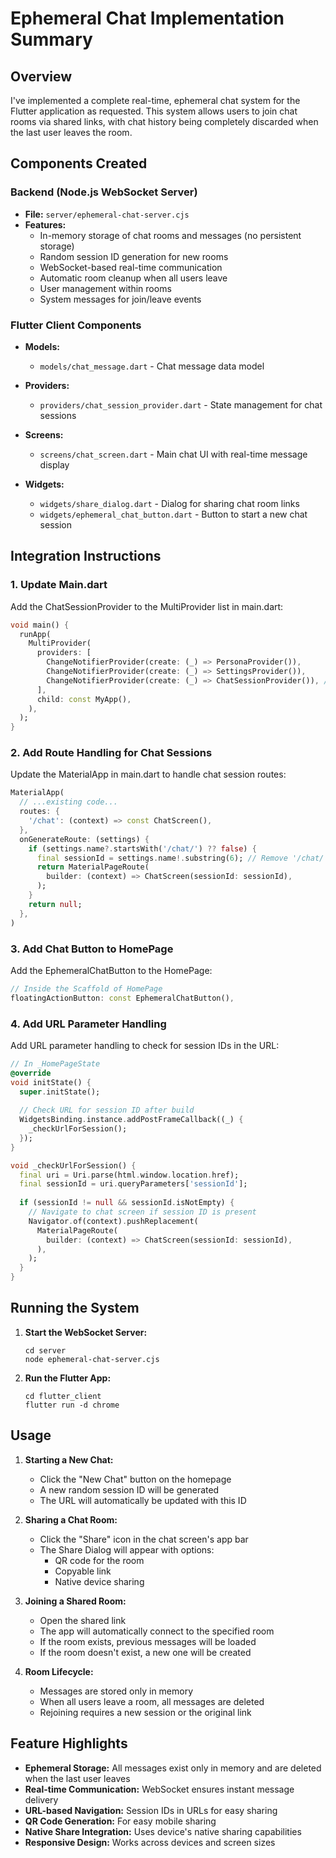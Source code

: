# Ephemeral Chat Implementation Summary

## Overview
I've implemented a complete real-time, ephemeral chat system for the Flutter application as requested. This system allows users to join chat rooms via shared links, with chat history being completely discarded when the last user leaves the room.

## Components Created

### Backend (Node.js WebSocket Server)
- **File:** `server/ephemeral-chat-server.cjs`
- **Features:**
  - In-memory storage of chat rooms and messages (no persistent storage)
  - Random session ID generation for new rooms
  - WebSocket-based real-time communication
  - Automatic room cleanup when all users leave
  - User management within rooms
  - System messages for join/leave events

### Flutter Client Components
- **Models:**
  - `models/chat_message.dart` - Chat message data model
  
- **Providers:**
  - `providers/chat_session_provider.dart` - State management for chat sessions
  
- **Screens:**
  - `screens/chat_screen.dart` - Main chat UI with real-time message display
  
- **Widgets:**
  - `widgets/share_dialog.dart` - Dialog for sharing chat room links
  - `widgets/ephemeral_chat_button.dart` - Button to start a new chat session

## Integration Instructions

### 1. Update Main.dart
Add the ChatSessionProvider to the MultiProvider list in main.dart:

```dart
void main() {
  runApp(
    MultiProvider(
      providers: [
        ChangeNotifierProvider(create: (_) => PersonaProvider()),
        ChangeNotifierProvider(create: (_) => SettingsProvider()),
        ChangeNotifierProvider(create: (_) => ChatSessionProvider()), // Add this line
      ],
      child: const MyApp(),
    ),
  );
}
```

### 2. Add Route Handling for Chat Sessions
Update the MaterialApp in main.dart to handle chat session routes:

```dart
MaterialApp(
  // ...existing code...
  routes: {
    '/chat': (context) => const ChatScreen(),
  },
  onGenerateRoute: (settings) {
    if (settings.name?.startsWith('/chat/') ?? false) {
      final sessionId = settings.name!.substring(6); // Remove '/chat/'
      return MaterialPageRoute(
        builder: (context) => ChatScreen(sessionId: sessionId),
      );
    }
    return null;
  },
)
```

### 3. Add Chat Button to HomePage
Add the EphemeralChatButton to the HomePage:

```dart
// Inside the Scaffold of HomePage
floatingActionButton: const EphemeralChatButton(),
```

### 4. Add URL Parameter Handling
Add URL parameter handling to check for session IDs in the URL:

```dart
// In _HomePageState
@override
void initState() {
  super.initState();
  
  // Check URL for session ID after build
  WidgetsBinding.instance.addPostFrameCallback((_) {
    _checkUrlForSession();
  });
}

void _checkUrlForSession() {
  final uri = Uri.parse(html.window.location.href);
  final sessionId = uri.queryParameters['sessionId'];
  
  if (sessionId != null && sessionId.isNotEmpty) {
    // Navigate to chat screen if session ID is present
    Navigator.of(context).pushReplacement(
      MaterialPageRoute(
        builder: (context) => ChatScreen(sessionId: sessionId),
      ),
    );
  }
}
```

## Running the System

1. **Start the WebSocket Server:**
   ```
   cd server
   node ephemeral-chat-server.cjs
   ```

2. **Run the Flutter App:**
   ```
   cd flutter_client
   flutter run -d chrome
   ```

## Usage

1. **Starting a New Chat:**
   - Click the "New Chat" button on the homepage
   - A new random session ID will be generated
   - The URL will automatically be updated with this ID

2. **Sharing a Chat Room:**
   - Click the "Share" icon in the chat screen's app bar
   - The Share Dialog will appear with options:
     - QR code for the room
     - Copyable link
     - Native device sharing

3. **Joining a Shared Room:**
   - Open the shared link
   - The app will automatically connect to the specified room
   - If the room exists, previous messages will be loaded
   - If the room doesn't exist, a new one will be created

4. **Room Lifecycle:**
   - Messages are stored only in memory
   - When all users leave a room, all messages are deleted
   - Rejoining requires a new session or the original link
   
## Feature Highlights

- **Ephemeral Storage:** All messages exist only in memory and are deleted when the last user leaves
- **Real-time Communication:** WebSocket ensures instant message delivery
- **URL-based Navigation:** Session IDs in URLs for easy sharing
- **QR Code Generation:** For easy mobile sharing
- **Native Share Integration:** Uses device's native sharing capabilities
- **Responsive Design:** Works across devices and screen sizes
